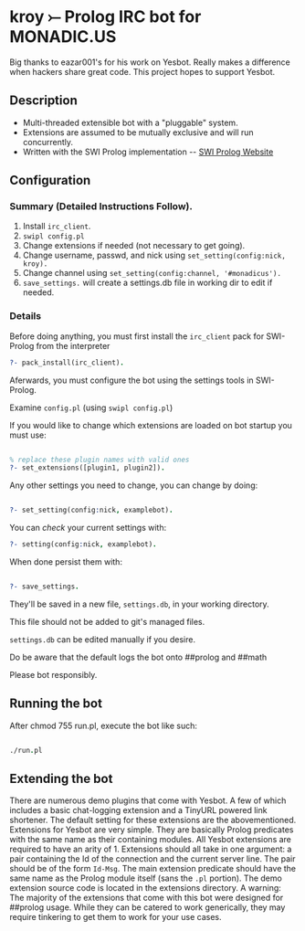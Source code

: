 # kroy ⤚  Prolog IRC bot for MONADIC.US 

Big thanks to eazar001's for his work on Yesbot.  Really makes a difference when 
hackers share great code.  This project hopes to support Yesbot.

## Description
* Multi-threaded extensible bot with a "pluggable" system.
* Extensions are assumed to be mutually exclusive and will run concurrently.
* Written with the SWI Prolog implementation -- [SWI Prolog Website](http://www.swi-prolog.org/)


## Configuration

### Summary (Detailed Instructions Follow).

1.  Install `irc_client`.
2.  `swipl config.pl`
3.  Change extensions if needed (not necessary to get going).
4.  Change username, passwd, and nick using `set_setting(config:nick, kroy).`
5.  Change channel using `set_setting(config:channel, '#monadicus').`
5.  `save_settings.` will create a settings.db file in working dir to edit if needed.

### Details

Before doing anything, you must first install the `irc_client` pack for SWI-Prolog from the interpreter
```prolog
?- pack_install(irc_client).
```

Aferwards, you must configure the bot using the settings tools in SWI-Prolog.

Examine `config.pl` (using `swipl config.pl`)

If you would like to change which extensions are loaded on bot startup you must use:
```prolog

% replace these plugin names with valid ones
?- set_extensions([plugin1, plugin2]).

```
Any other settings you need to change, you can change by doing:
```prolog

?- set_setting(config:nick, examplebot).

```
You can _check_ your current settings with:
```prolog
?- setting(config:nick, examplebot).

```
When done persist them with:
```prolog

?- save_settings.

```
They'll be saved in a new file, `settings.db`, in your working directory.

This file should not be added to git's managed files.

`settings.db` can be edited manually if you desire.

Do be aware that the default logs the bot onto ##prolog and ##math

Please bot responsibly.


## Running the bot
After chmod 755 run.pl, execute the bot like such:
```prolog

./run.pl

```

## Extending the bot

There are numerous demo plugins that come with Yesbot. A few of which includes a basic chat-logging
extension and a TinyURL powered link shortener. The default setting for these extensions are the
abovementioned. Extensions for Yesbot are very simple. They are basically Prolog predicates with
the same name as their containing modules. All Yesbot extensions are required to have an arity of 1.
Extensions should all take in one argument: a pair containing the Id of the connection and the
current server line. The pair should be of the form `Id-Msg`. The main extension predicate should
have the same name as the Prolog module itself (sans the `.pl` portion). The demo extension source
code is located in the extensions directory. A warning: The majority of the extensions that come
with this bot were designed for ##prolog usage. While they can be catered to work generically, they
may require tinkering to get them to work for your use cases.
